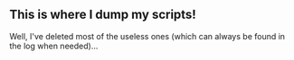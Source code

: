 ## This is where I dump my scripts!

Well, I've deleted most of the useless ones (which can always be found in the log when needed)...
